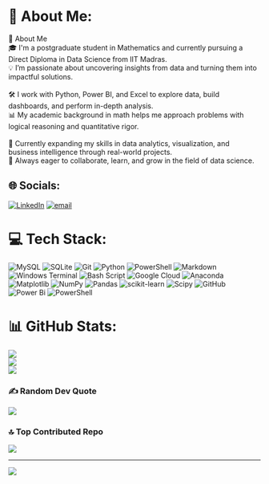 # 💫 About Me:
👋 About Me<br>🎓 I'm a postgraduate student in Mathematics and currently pursuing a Direct Diploma in Data Science from IIT Madras.<br>💡 I’m passionate about uncovering insights from data and turning them into impactful solutions.<br><br>🛠️ I work with Python, Power BI, and Excel to explore data, build dashboards, and perform in-depth analysis.<br>📊 My academic background in math helps me approach problems with logical reasoning and quantitative rigor.<br><br>🌱 Currently expanding my skills in data analytics, visualization, and business intelligence through real-world projects.<br>🚀 Always eager to collaborate, learn, and grow in the field of data science.


## 🌐 Socials:
[![LinkedIn](https://img.shields.io/badge/LinkedIn-%230077B5.svg?logo=linkedin&logoColor=white)](https://linkedin.com/in/www.linkedin.com/in/banani-iitm-mallick-3ab1a7369) [![email](https://img.shields.io/badge/Email-D14836?logo=gmail&logoColor=white)](mailto:bananiiitm2025@gmail.com) 

# 💻 Tech Stack:
![MySQL](https://img.shields.io/badge/mysql-4479A1.svg?style=for-the-badge&logo=mysql&logoColor=white) ![SQLite](https://img.shields.io/badge/sqlite-%2307405e.svg?style=for-the-badge&logo=sqlite&logoColor=white) ![Git](https://img.shields.io/badge/git-%23F05033.svg?style=for-the-badge&logo=git&logoColor=white) ![Python](https://img.shields.io/badge/python-3670A0?style=for-the-badge&logo=python&logoColor=ffdd54) ![PowerShell](https://img.shields.io/badge/PowerShell-%235391FE.svg?style=for-the-badge&logo=powershell&logoColor=white) ![Markdown](https://img.shields.io/badge/markdown-%23000000.svg?style=for-the-badge&logo=markdown&logoColor=white) ![Windows Terminal](https://img.shields.io/badge/Windows%20Terminal-%234D4D4D.svg?style=for-the-badge&logo=windows-terminal&logoColor=white) ![Bash Script](https://img.shields.io/badge/bash_script-%23121011.svg?style=for-the-badge&logo=gnu-bash&logoColor=white) ![Google Cloud](https://img.shields.io/badge/GoogleCloud-%234285F4.svg?style=for-the-badge&logo=google-cloud&logoColor=white) ![Anaconda](https://img.shields.io/badge/Anaconda-%2344A833.svg?style=for-the-badge&logo=anaconda&logoColor=white) ![Matplotlib](https://img.shields.io/badge/Matplotlib-%23ffffff.svg?style=for-the-badge&logo=Matplotlib&logoColor=black) ![NumPy](https://img.shields.io/badge/numpy-%23013243.svg?style=for-the-badge&logo=numpy&logoColor=white) ![Pandas](https://img.shields.io/badge/pandas-%23150458.svg?style=for-the-badge&logo=pandas&logoColor=white) ![scikit-learn](https://img.shields.io/badge/scikit--learn-%23F7931E.svg?style=for-the-badge&logo=scikit-learn&logoColor=white) ![Scipy](https://img.shields.io/badge/SciPy-%230C55A5.svg?style=for-the-badge&logo=scipy&logoColor=%white) ![GitHub](https://img.shields.io/badge/github-%23121011.svg?style=for-the-badge&logo=github&logoColor=white) ![Power Bi](https://img.shields.io/badge/power_bi-F2C811?style=for-the-badge&logo=powerbi&logoColor=black) ![PowerShell](https://img.shields.io/badge/PowerShell-%235391FE.svg?style=for-the-badge&logo=powershell&logoColor=white)
# 📊 GitHub Stats:
![](https://github-readme-stats.vercel.app/api?username=BananiIITM&theme=radical&hide_border=false&include_all_commits=true&count_private=true)<br/>
![](https://nirzak-streak-stats.vercel.app/?user=BananiIITM&theme=radical&hide_border=false)<br/>
![](https://github-readme-stats.vercel.app/api/top-langs/?username=BananiIITM&theme=radical&hide_border=false&include_all_commits=true&count_private=true&layout=compact)

### ✍️ Random Dev Quote
![](https://quotes-github-readme.vercel.app/api?type=horizontal&theme=radical)

### 🔝 Top Contributed Repo
![](https://github-contributor-stats.vercel.app/api?username=BananiIITM&limit=5&theme=dark&combine_all_yearly_contributions=true)

---
[![](https://visitcount.itsvg.in/api?id=BananiIITM&icon=0&color=0)](https://visitcount.itsvg.in)

<!-- Proudly created with GPRM ( https://gprm.itsvg.in ) -->
